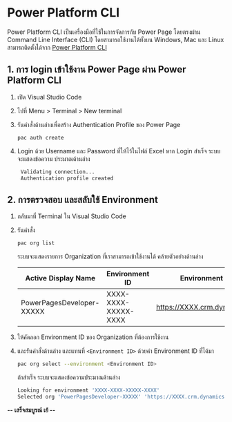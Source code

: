 
# Power Platform CLI

Power Platform CLI เป็นเครื่องมือที่ใช้ในการจัดการกับ Power Page โดยตรงผ่าน Command Line Interface (CLI) โดยสามารถใช้งานได้ทั้งบน Windows, Mac และ Linux สามารถติดตั้งได้จาก [Power Platform CLI](https://docs.microsoft.com/en-us/powerapps/developer/data-platform/powerapps-cli) 

## 1. การ login เข้าใช้งาน Power Page ผ่าน Power Platform CLI

1. เปิด Visual Studio Code
2. ไปที่ Menu > Terminal > New terminal 
3. รันคำสั่งด้านล่างเพื่อสร้าง Authentication Profile ของ Power Page
    ```bash
    pac auth create
    ```

4. Login ด้วย Username และ Password ที่ให้ไว้ในไฟล์ Excel หาก Login สำเร็จ ระบบจะแสดงข้อความ ประมาณด้านล่าง
   ```bash
    Validating connection...
    Authentication profile created
   ```


## 2. การตรวจสอบ และสลับใช้ Environment

1. กลับมาที่ Terminal ใน Visual Studio Code
2. รันคำสั่ง 
    ```bash
    pac org list
    ```

    ระบบจะแสดงรายการ Organization ที่เราสามารถเข้าใช้งานได้ คล้ายตัวอย่างด้านล่าง

    | Active Display Name | Environment ID | Environment URL |  Unique Name |
    | --- | --- | --- | --- |
    | PowerPagesDeveloper-XXXXX | XXXX-XXXX-XXXXX-XXXX |  https://XXXX.crm.dynamics.com | unqXXXXXX |

3. ให้คัดลอก Environment ID ของ Organization ที่ต้องการใช้งาน 
4. และรันคำสั่งด้านล่าง และแทนที่ `<Environment ID>` ด้วยค่า Environment ID ที่ได้มา
    ```bash
    pac org select --environment <Environment ID>
    ```

    ถ้าสำเร็จ ระบบจะแสดงข้อความประมาณด้านล่าง 

    ```bash
    Looking for environment 'XXXX-XXXX-XXXXX-XXXX'
    Selected org 'PowerPagesDeveloper-XXXXX' 'https://XXXX.crm.dynamics.com' for current authentication profile.
    ```

**-- เสร็จสมบูรณ์ เย้ --**


